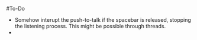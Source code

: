 #To-Do
- Somehow interupt the push-to-talk if the spacebar is released, stopping the listening process. This might be possible through threads. 
- 